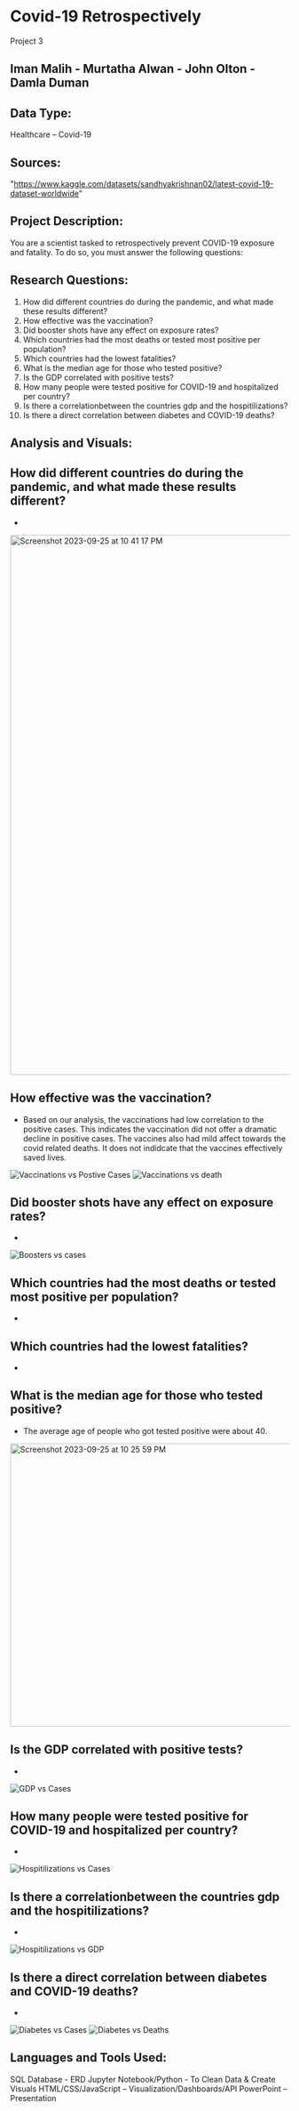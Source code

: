 # Covid-19 Retrospectively
Project 3
## Iman Malih - Murtatha Alwan - John Olton - Damla Duman



## Data Type:  
Healthcare – Covid-19


## Sources: 
"https://www.kaggle.com/datasets/sandhyakrishnan02/latest-covid-19-dataset-worldwide"

## Project Description: 

You are a scientist tasked to retrospectively prevent COVID-19 exposure and fatality. To do so, you must answer the following questions:

## Research Questions:
1. How did different countries do during the pandemic, and what made these results different?
2. How effective was the vaccination?
3. Did booster shots have any effect on exposure rates?
4. Which countries had the most deaths or tested most positive per population?
5. Which countries had the lowest fatalities?
6. What is the median age for those who tested positive?
7. Is the GDP correlated with positive tests?
8. How many people were tested positive for COVID-19 and hospitalized per country?
9. Is there a correlationbetween the countries gdp and the hospitilizations? 
10. Is there a direct correlation between diabetes and COVID-19 deaths?





## Analysis and Visuals:


## How did different countries do during the pandemic, and what made these results different?
   - 


<img width="971" alt="Screenshot 2023-09-25 at 10 41 17 PM" src="https://github.com/Murtatha381/Project-3/assets/128860080/a3d5b90e-d154-49d2-87da-362c4bf5ab15">


   
## How effective was the vaccination?

- Based on our analysis, the vaccinations had low correlation to the positive cases. This indicates the vaccination did not offer a dramatic decline in positive cases. The vaccines also had mild affect towards the covid related deaths. It does not indidcate that the vaccines effectively saved lives. 



![Vaccinations vs Postive Cases](https://github.com/Murtatha381/Project-3/assets/128860080/272e0f38-2dc6-40d7-bf9b-2c2290cac337)
![Vaccinations vs death](https://github.com/Murtatha381/Project-3/assets/128860080/b5a32f84-f1c4-4be7-abb2-ed900151af74)



   
## Did booster shots have any effect on exposure rates?
- 


![Boosters vs cases](https://github.com/Murtatha381/Project-3/assets/128860080/f8e7db6a-e5cf-4a85-9e1d-b9e420464d81)





## Which countries had the most deaths or tested most positive per population?
-






   
## Which countries had the lowest fatalities?
-


   
## What is the median age for those who tested positive?
- The average age of people who got tested positive were about 40.



 <img width="509" alt="Screenshot 2023-09-25 at 10 25 59 PM" src="https://github.com/Murtatha381/Project-3/assets/128860080/173e49f2-006e-48cd-bcc9-9626c7fcf9d4">


   
## Is the GDP correlated with positive tests?
- 


![GDP vs Cases](https://github.com/Murtatha381/Project-3/assets/128860080/2c0ac44e-d848-41e8-ac8d-eb01687816de)




## How many people were tested positive for COVID-19 and hospitalized per country? 
-

![Hospitilizations vs Cases](https://github.com/Murtatha381/Project-3/assets/128860080/5205f9f6-0526-4f0a-b1dc-15be1a8ffdc0)




## Is there a correlationbetween the countries gdp and the hospitilizations? 
- 

![Hospitilizations vs GDP](https://github.com/Murtatha381/Project-3/assets/128860080/e969e506-9bb2-4f39-9e7c-bf3780a68910)




    
## Is there a direct correlation between diabetes and COVID-19 deaths?
 - 



![Diabetes vs Cases](https://github.com/Murtatha381/Project-3/assets/128860080/330be1d4-e45a-4f99-ae7e-7e4b21eb8dcf)
![Diabetes vs Deaths](https://github.com/Murtatha381/Project-3/assets/128860080/eb3ee7d9-1091-4240-9ea6-e811f7c06293)





## Languages and Tools Used:
SQL Database - ERD
Jupyter Notebook/Python - To Clean Data & Create Visuals
HTML/CSS/JavaScript – Visualization/Dashboards/API
PowerPoint – Presentation 
